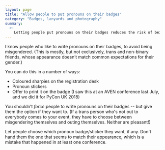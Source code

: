```yaml
---
layout: page
title: "Allow people to put pronouns on their badges"
category: "Badges, lanyards and photography"
summary:
  >-
    Letting people put pronouns on their badges reduces the risk of being misgendered, and makes the event more comfortable for trans/non-binary attendees.
---
```


I know people who like to write pronouns on their badges, to avoid being misgendered. (This is mostly, but not exclusively, trans and non-binary friends, whose appearance doesn’t match common expectations for their gender.)

You can do this in a number of ways:

*   Coloured sharpies on the registration desk
*   Pronoun stickers
*   Offer to print it on the badge (I saw this at an AVEN conference last July, and we did it for PyCon UK 2018)

You shouldn’t *force* people to write pronouns on their badges -- but give them the option if they want to.
(If a trans person who's not out to everybody comes to your event, they have to choose between misgendering themselves and outing themselves.
Neither are pleasant!)

Let people choose which pronoun badge/sticker they want, if any.
Don't hand them the one that seems to match their appearance, which is a mistake that happened in at least one conference.
